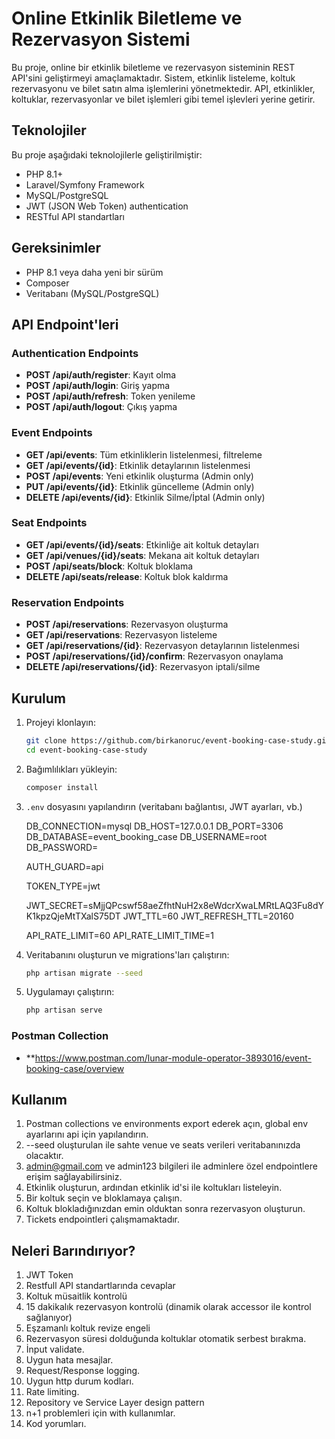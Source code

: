 # Online Etkinlik Biletleme ve Rezervasyon Sistemi

Bu proje, online bir etkinlik biletleme ve rezervasyon sisteminin REST API'sini geliştirmeyi amaçlamaktadır. Sistem, etkinlik listeleme, koltuk rezervasyonu ve bilet satın alma işlemlerini yönetmektedir. API, etkinlikler, koltuklar, rezervasyonlar ve bilet işlemleri gibi temel işlevleri yerine getirir.

## Teknolojiler

Bu proje aşağıdaki teknolojilerle geliştirilmiştir:

-   PHP 8.1+
-   Laravel/Symfony Framework
-   MySQL/PostgreSQL
-   JWT (JSON Web Token) authentication
-   RESTful API standartları

## Gereksinimler

-   PHP 8.1 veya daha yeni bir sürüm
-   Composer
-   Veritabanı (MySQL/PostgreSQL)

## API Endpoint'leri

### Authentication Endpoints

-   **POST /api/auth/register**: Kayıt olma
-   **POST /api/auth/login**: Giriş yapma
-   **POST /api/auth/refresh**: Token yenileme
-   **POST /api/auth/logout**: Çıkış yapma

### Event Endpoints

-   **GET /api/events**: Tüm etkinliklerin listelenmesi, filtreleme
-   **GET /api/events/{id}**: Etkinlik detaylarının listelenmesi
-   **POST /api/events**: Yeni etkinlik oluşturma (Admin only)
-   **PUT /api/events/{id}**: Etkinlik güncelleme (Admin only)
-   **DELETE /api/events/{id}**: Etkinlik Silme/İptal (Admin only)

### Seat Endpoints

-   **GET /api/events/{id}/seats**: Etkinliğe ait koltuk detayları
-   **GET /api/venues/{id}/seats**: Mekana ait koltuk detayları
-   **POST /api/seats/block**: Koltuk bloklama
-   **DELETE /api/seats/release**: Koltuk blok kaldırma

### Reservation Endpoints

-   **POST /api/reservations**: Rezervasyon oluşturma
-   **GET /api/reservations**: Rezervasyon listeleme
-   **GET /api/reservations/{id}**: Rezervasyon detaylarının listelenmesi
-   **POST /api/reservations/{id}/confirm**: Rezervasyon onaylama
-   **DELETE /api/reservations/{id}**: Rezervasyon iptali/silme

## Kurulum

1. Projeyi klonlayın:

    ```bash
    git clone https://github.com/birkanoruc/event-booking-case-study.git
    cd event-booking-case-study
    ```

2. Bağımlılıkları yükleyin:

    ```bash
    composer install
    ```

3. `.env` dosyasını yapılandırın (veritabanı bağlantısı, JWT ayarları, vb.)

    DB_CONNECTION=mysql
    DB_HOST=127.0.0.1
    DB_PORT=3306
    DB_DATABASE=event_booking_case
    DB_USERNAME=root
    DB_PASSWORD=

    AUTH_GUARD=api

    TOKEN_TYPE=jwt

    JWT_SECRET=sMjjQPcswf58aeZfhtNuH2x8eWdcrXwaLMRtLAQ3Fu8dYK1kpzQjeMtTXalS75DT
    JWT_TTL=60
    JWT_REFRESH_TTL=20160

    API_RATE_LIMIT=60
    API_RATE_LIMIT_TIME=1

4. Veritabanını oluşturun ve migrations'ları çalıştırın:

    ```bash
    php artisan migrate --seed
    ```

5. Uygulamayı çalıştırın:

    ```bash
    php artisan serve
    ```

### Postman Collection

-   \*\*https://www.postman.com/lunar-module-operator-3893016/event-booking-case/overview

## Kullanım

1. Postman collections ve environments export ederek açın, global env ayarlarını api için yapılandırın.
2. --seed oluşturulan ile sahte venue ve seats verileri veritabanınızda olacaktır.
3. admin@gmail.com ve admin123 bilgileri ile adminlere özel endpointlere erişim sağlayabilirsiniz.
4. Etkinlik oluşturun, ardından etkinlik id'si ile koltukları listeleyin.
5. Bir koltuk seçin ve bloklamaya çalışın.
6. Koltuk blokladığınızdan emin olduktan sonra rezervasyon oluşturun.
7. Tickets endpointleri çalışmamaktadır.

## Neleri Barındırıyor?

1. JWT Token
2. Restfull API standartlarında cevaplar
3. Koltuk müsaitlik kontrolü
4. 15 dakikalık rezervasyon kontrolü (dinamik olarak accessor ile kontrol sağlanıyor)
5. Eşzamanlı koltuk revize engeli
6. Rezervasyon süresi dolduğunda koltuklar otomatik serbest bırakma.
7. İnput validate.
8. Uygun hata mesajlar.
9. Request/Response logging.
10. Uygun http durum kodları.
11. Rate limiting.
12. Repository ve Service Layer design pattern
13. n+1 problemleri için with kullanımlar.
14. Kod yorumları.

